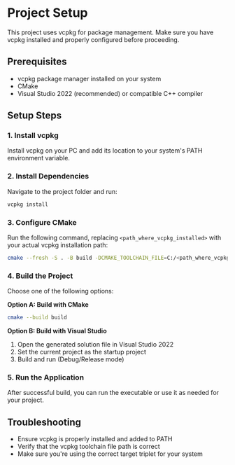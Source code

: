 # Project Setup

This project uses vcpkg for package management. Make sure you have vcpkg installed and properly configured before proceeding.

## Prerequisites

- vcpkg package manager installed on your system
- CMake
- Visual Studio 2022 (recommended) or compatible C++ compiler

## Setup Steps

### 1. Install vcpkg
Install vcpkg on your PC and add its location to your system's PATH environment variable.

### 2. Install Dependencies
Navigate to the project folder and run:
```bash
vcpkg install
```

### 3. Configure CMake
Run the following command, replacing `<path_where_vcpkg_installed>` with your actual vcpkg installation path:

```bash
cmake --fresh -S . -B build -DCMAKE_TOOLCHAIN_FILE=C:/<path_where_vcpkg_installed>/vcpkg/scripts/buildsystems/vcpkg.cmake -DVCPKG_TARGET_TRIPLET=x64-windows
```

### 4. Build the Project
Choose one of the following options:

**Option A: Build with CMake**
```bash
cmake --build build
```

**Option B: Build with Visual Studio**
1. Open the generated solution file in Visual Studio 2022
2. Set the current project as the startup project
3. Build and run (Debug/Release mode)

### 5. Run the Application
After successful build, you can run the executable or use it as needed for your project.

## Troubleshooting

- Ensure vcpkg is properly installed and added to PATH
- Verify that the vcpkg toolchain file path is correct
- Make sure you're using the correct target triplet for your system
